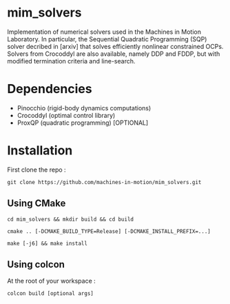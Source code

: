 # mim_solvers
Implementation of numerical solvers used in the Machines in Motion Laboratory. In particular, the Sequential Quadratic Programming (SQP) solver decribed in [arxiv] that solves efficiently nonlinear constrained OCPs.
Solvers from Crocoddyl are also available, namely DDP and FDDP, but with modified termination criteria and line-search.

# Dependencies
- Pinocchio (rigid-body dynamics computations)
- Crocoddyl (optimal control library)
- ProxQP (quadratic programming) [OPTIONAL]

# Installation
First clone the repo :

`git clone https://github.com/machines-in-motion/mim_solvers.git`

  ## Using CMake
`cd mim_solvers && mkdir build && cd build`

`cmake .. [-DCMAKE_BUILD_TYPE=Release] [-DCMAKE_INSTALL_PREFIX=...]`

`make [-j6] && make install`

  ## Using colcon
At the root of your workspace :

`colcon build [optional args]`
